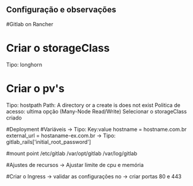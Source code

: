 ## Configuração e observações 
#Gitlab on Rancher

# Criar o storageClass
Tipo: longhorn

# Criar o pv's
Tipo: hostpath
Path: A directory or a create is does not exist
Politica de acesso: ultima opção (Many-Node Read/Write)
Selecionar o storageClass criado

#Deployment
#Variáveis
-> Tipo: Key:value
  hostname = hostname.com.br
  external_url = hostaname-ex.com.br
 -> Tipo:
  gitlab_rails['initial_root_password']
  
  
#mount point
/etc/gitlab
/var/opt/gitlab
/var/log/gitlab

#Ajustes de recursos
-> Ajustar limite de cpu e memória

#Criar o Ingress
-> validar as configurações no 
-> criar portas 80 e 443

